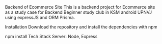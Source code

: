 Backend of Ecommerce Site
This is a backend project for Ecommerce site as a study case for Backend Beginner study club in KSM android UPNVJ using expressJS and ORM Prisma.

Installation
Download the repository and install the dependencies with npm

  npm install
Tech Stack
Server: Node, Express
